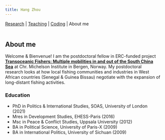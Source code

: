 ```yaml
---
title: Hang Zhou
---
```




<div class="topnav">
  <a href="Research">Research</a>
   <span class="separator">  |  </span>
  <a href="Teaching">Teaching</a>
   <span class="separator">  |  </span>
  <a href="Coding">Coding</a>
   <span class="separator">  |  </span>
  <a class="CV">About me</a>
   
</div>

<br>

## About me

Welcome & Bienvenue! I am the postdoctoral fellow in ERC-funded project **[Transoceanic Fishers: Multiple mobilities in and out of the South China Sea](https://www.cmi.no/projects/2195-transoceanic-fishers-multiple-mobilities-in-and-out-of-the-south-china-sea)** at Chr. Michelson Institute in Bergen, Norway. My postdoctoral research looks at how local fishing communities and industries in West African countries (Senegal & Guinea Bissau) negotiate with the expansion of long-distant fishing activities. 


### Education
  * PhD in Politics & International Studies, SOAS, University of London (2021)
  * Mres in Development Studies, EHESS-Paris (2016)
  * Msc in Peace & Conflict Studies, Uppsala University (2012)
  * BA in Political Science, University of Paris-X (2009)
  * BA in International Politics, University of Sichuan (2009)
  




